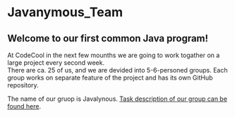 # Javanymous_Team
## Welcome to our first common Java program!

At CodeCool in the next few mounths we are going to work togather on a large project every second week.  
There are ca. 25 of us, and we are devided into 5-6-personed groups.
Each group works on separate feature of the project and has its own GitHub repository.

The name of our gruop is Javalynous. [Task description of our group can be found here](Description.md).
